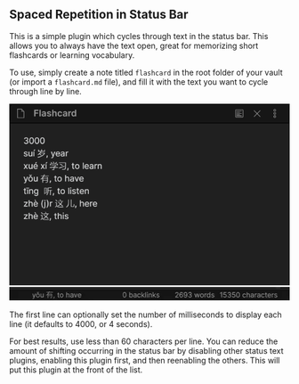 ## Spaced Repetition in Status Bar

This is a simple plugin which cycles through text in the status bar. This allows you to always have the text open, great for memorizing short flashcards or learning vocabulary.

To use, simply create a note titled `flashcard` in the root folder of your vault (or import a `flashcard.md` file), and fill it with the text you want to cycle through line by line. 


![Flashcard demo](https://raw.githubusercontent.com/rkique/spaced-repetition-status-bar/master/flashcard-demo.PNG?token=ALD3BG6U3GHE6MJLJK674PS73Y2E4)
<img src="https://raw.githubusercontent.com/rkique/spaced-repetition-status-bar/master/demo.gif?token=ALD3BG6URUSFBJX4D525ZBS73YZYG" width="800">

The first line can optionally set the number of milliseconds to display each line (it defaults to 4000, or 4 seconds). 

For best results, use less than 60 characters per line. You can reduce the amount of shifting occurring in the status bar by disabling other status text plugins, enabling this plugin first, and then reenabling the others. This will put this plugin at the front of the list.

